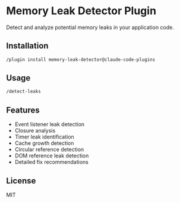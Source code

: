 # Memory Leak Detector Plugin

Detect and analyze potential memory leaks in your application code.

## Installation

```bash
/plugin install memory-leak-detector@claude-code-plugins
```

## Usage

```bash
/detect-leaks
```

## Features

- Event listener leak detection
- Closure analysis
- Timer leak identification
- Cache growth detection
- Circular reference detection
- DOM reference leak detection
- Detailed fix recommendations

## License

MIT
